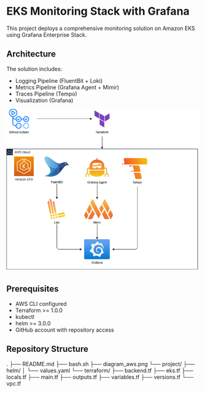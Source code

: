 # EKS Monitoring Stack with Grafana

This project deploys a comprehensive monitoring solution on Amazon EKS using Grafana Enterprise Stack.

## Architecture

The solution includes:
- Logging Pipeline (FluentBit + Loki)
- Metrics Pipeline (Grafana Agent + Mimir)
- Traces Pipeline (Tempo)
- Visualization (Grafana)

![Architecture Diagram](./diagram_aws.png)

## Prerequisites

- AWS CLI configured
- Terraform >= 1.0.0
- kubectl
- helm >= 3.0.0
- GitHub account with repository access

## Repository Structure

.
├── README.md
├── bash.sh
├── diagram_aws.png
└── project/
    ├── helm/
    │   └── values.yaml
    └── terraform/
        ├── backend.tf
        ├── eks.tf
        ├── locals.tf
        ├── main.tf
        ├── outputs.tf
        ├── variables.tf
        ├── versions.tf
        └── vpc.tf